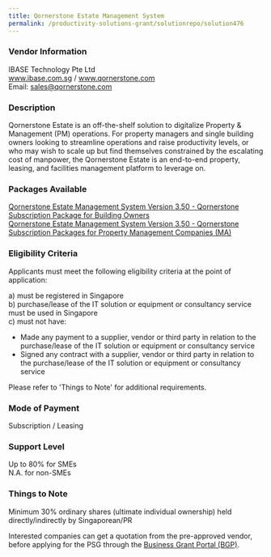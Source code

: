 ```yaml
---
title: Qornerstone Estate Management System
permalink: /productivity-solutions-grant/solutionrepo/solution476
---
```


### Vendor Information
IBASE Technology Pte Ltd<br>www.ibase.com.sg / www.qornerstone.com<br>Email: sales@qornerstone.com

### Description

Qornerstone Estate is an off-the-shelf solution to digitalize Property & Management (PM) operations. For property managers and single building owners looking to streamline operations and raise productivity levels, or who may wish to scale up but find themselves constrained by the escalating cost of manpower, the Qornerstone Estate is an end-to-end property, leasing, and facilities management platform to leverage on.

### Packages Available

<a href='https://www.gobusiness.gov.sg/images/psg/IBASE_Technology_20200155_Annex_3_20200625151908_Part_3.pdf' target='_blank'>Qornerstone Estate Management System Version 3.50 - Qornerstone Subscription Package for Building Owners</a><br/>
<a href='https://www.gobusiness.gov.sg/images/psg/IBASE_Technology_20200155_Annex_3_20200625151908_Part_12.pdf' target='_blank'>Qornerstone Estate Management System Version 3.50 - Qornerstone Subscription Packages for Property Management Companies (MA)</a><br/>

### Eligibility Criteria

Applicants must meet the following eligibility criteria at the point of application:

a) must be registered in Singapore <br>
b) purchase/lease of the IT solution or equipment or consultancy service must be used in Singapore <br>
c) must not have:
- Made any payment to a supplier, vendor or third party in relation to the purchase/lease of the IT solution or equipment or consultancy service
- Signed any contract with a supplier, vendor or third party in relation to the purchase/lease of the IT solution or equipment or consultancy service

Please refer to 'Things to Note' for additional requirements.

### Mode of Payment
Subscription / Leasing

### Support Level
Up to 80% for SMEs <br>
N.A. for non-SMEs

### Things to Note
Minimum 30% ordinary shares (ultimate individual ownership) held directly/indirectly by Singaporean/PR

Interested companies can get a quotation from the pre-approved vendor, before applying for the PSG through the <a target='_blank' href='https://www.businessgrants.gov.sg/'>Business Grant Portal (BGP)</a>.
